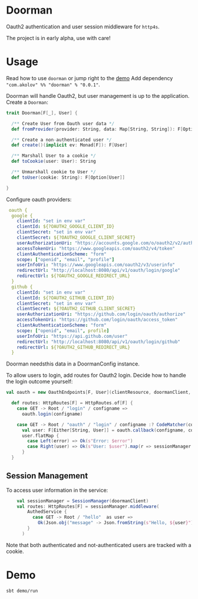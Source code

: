 # Doorman

Oauth2 authentication and user session middleware for `http4s`.

The project is in early alpha, use with care!

# Usage

Read how to use `doorman` or jump right to the [demo](#demo)
Add dependency ```  "com.akolov" %% "doorman" % "0.0.1"```.

Doorman will handle Oauth2, but user management is up to the application.
Create a `Doorman`:

```scala
trait Doorman[F[_], User] {

  /** Create User from Oauth user data */
  def fromProvider(provider: String, data: Map[String, String]): F[Option[User]]

  /** Create a non-authenticated user */
  def create()(implicit ev: Monad[F]): F[User]

  /** Marshall User to a cookie */
  def toCookie(user: User): String

  /** Unmarshall cookie to User */
  def toUser(cookie: String): F[Option[User]]

}
```
   
   
Configure oauth providers:

```yaml
 oauth {
  google {
    clientId: "set in env var"
    clientId: ${?OAUTH2_GOOGLE_CLIENT_ID}
    clientSecret: "set in env var"
    clientSecret: ${?OAUTH2_GOOGLE_CLIENT_SECRET}
    userAuthorizationUri: "https://accounts.google.com/o/oauth2/v2/auth"
    accessTokenUri: "https://www.googleapis.com/oauth2/v4/token"
    clientAuthenticationScheme: "form"
    scope: ["openid", "email", "profile"]
    userInfoUri: "https://www.googleapis.com/oauth2/v3/userinfo"
    redirectUrl: "http://localhost:8080/api/v1/oauth/login/google"
    redirectUrl: ${?OAUTH2_GOOGLE_REDIRECT_URL}
  }
  github {
    clientId: "set in env var"
    clientId: ${?OAUTH2_GITHUB_CLIENT_ID}
    clientSecret: "set in env var"
    clientSecret: ${?OAUTH2_GITHUB_CLIENT_SECRET}
    userAuthorizationUri: "https://github.com/login/oauth/authorize"
    accessTokenUri: "https://github.com/login/oauth/access_token"
    clientAuthenticationScheme: "form"
    scope: ["openid", "email", profile]
    userInfoUri: "https://api.github.com/user"
    redirectUrl: "http://localhost:8080/api/v1/oauth/login/github"
    redirectUrl: ${?OAUTH2_GITHUB_REDIRECT_URL}
  }
```
Doorman needsthis data in a DoormanConfig instance.   

To allow users to login, add routes for Oauth2 login. Decide how to handle the login outcome yourself:

```scala
val oauth = new OauthEndpoints[F, User](clientResource, doormanClient, config)

  def routes: HttpRoutes[F] = HttpRoutes.of[F] {
    case GET -> Root / "login" / configname =>
      oauth.login(configname)

    case GET -> Root / "oauth" / "login" / configname :? CodeMatcher(code) =>
      val user: F[Either[String, User]] = oauth.callback(configname, code)
      user.flatMap {
        case Left(error) => Ok(s"Error: $error")
        case Right(user) => Ok(s"User: $user").map(r => sessionManager.addUserCookie(user, r))
      }
  }
```

## Session Management

To access user information in the service:

```scala
    val sessionManager = SessionManager(doormanClient)
    val routes: HttpRoutes[F] = sessionManager.middleware(
        AuthedService {
          case GET -> Root / "hello"  as user =>
            Ok(Json.obj("message" -> Json.fromString(s"Hello, ${user}")))
        }
      )
```
Note that both authenticated and not-authenticated users are tracked with a cookie.

# Demo

`sbt demo/run`

